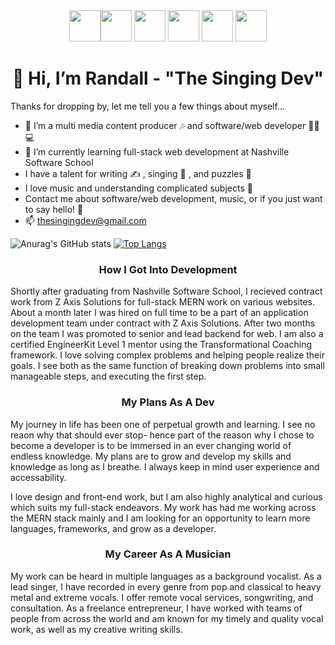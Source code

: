 <div align="center">
<img height="50" margin-inline="10px" src="https://cdn4.iconfinder.com/data/icons/logos-and-brands/512/267_Python_logo-1024.png"/><img height="50" src="https://cdn2.iconfinder.com/data/icons/designer-skills/128/code-programming-javascript-software-develop-command-language-1024.png"/>
<img height="50" src="https://cdn0.iconfinder.com/data/icons/logos-brands-in-colors/128/react_color-1024.png"/>
<img height="50" src="https://cdn0.iconfinder.com/data/icons/file-format-database-j-fill/64/database_file_document-56-1024.png"/>
<img height="50" src="https://cdn1.iconfinder.com/data/icons/logotypes/32/badge-html-5-1024.png"/>
<img height="50" src="https://cdn1.iconfinder.com/data/icons/logotypes/32/badge-css-3-512.png"/>
</div>
<h1 align="center">👋 Hi, I’m Randall - "The Singing Dev"</h1>
Thanks for dropping by, let me tell you a few things about myself...

- 👀 I’m a multi media content producer 🎶 and software/web developer 👨‍💻 💻 
- 🌱 I’m currently learning full-stack web development at Nashville Software School
- I have a talent for writing ✍️ , singing 🎤 , and puzzles 🧩 
- I love music and understanding complicated subjects 🧬 
- Contact me about software/web development, music, or if you just want to say hello! 👋 
- 📫 thesingingdev@gmail.com



![Anurag's GitHub stats](https://github-readme-stats.vercel.app/api?username=devdevvy&show_icons=true&theme=cobalt&hide=stars,issues)
[![Top Langs](https://github-readme-stats.vercel.app/api/top-langs/?username=devdevvy&layout=compact&theme=cobalt)](https://github.com/devdevvy/github-readme-stats)



<h3 align="center">How I Got Into Development</h3>

Shortly after graduating from Nashville Software School, I recieved contract work from Z Axis Solutions for full-stack MERN work on various websites. About a month later I was hired on full time to be a part of an application development team under contract with Z Axis Solutions. After two months on the team I was promoted to senior and lead backend for web. I am also a certified EngineerKit Level 1 mentor using the Transformational Coaching framework. I love solving complex problems and helping people realize their goals. I see both as the same function of breaking down problems into small manageable steps, and executing the first step.

<h3 align="center">My Plans As A Dev</h3>

My journey in life has been one of perpetual growth and learning. I see no reaon why that should ever stop- hence part of the reason why I chose to become a developer is to be immersed in an ever changing world of endless knowledge. My plans are to grow and develop my skills and knowledge as long as I breathe. I always keep in mind user experience and accessability. 

I love design and front-end work, but I am also highly analytical and curious which suits my full-stack endeavors. My work has had me working across the MERN stack mainly and I am looking for an opportunity to learn more languages, frameworks, and grow as a developer.

<h3 align="center">My Career As A Musician</h3>

My work can be heard in multiple languages as a background vocalist. As a lead singer, I have recorded in every genre from pop and classical to heavy metal and extreme vocals. I offer remote vocal services, songwriting, and consultation. As a freelance entrepreneur, I have worked with teams of people from across the world and am known for my timely and quality vocal work, as well as my creative writing skills.


<!---
DevDevvy/DevDevvy is a ✨ special ✨ repository because its `README.md` (this file) appears on your GitHub profile.
You can click the Preview link to take a look at your changes.
--->
